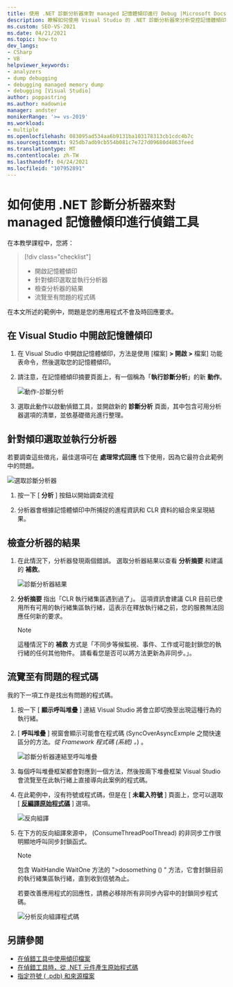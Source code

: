 ```yaml
---
title: 使用 .NET 診斷分析器來對 managed 記憶體傾印進行 Debug |Microsoft Docs
description: 瞭解如何使用 Visual Studio 的 .NET 診斷分析器來分析受控記憶體傾印
ms.custom: SEO-VS-2021
ms.date: 04/21/2021
ms.topic: how-to
dev_langs:
- CSharp
- VB
helpviewer_keywords:
- analyzers
- dump debugging
- debugging managed memory dump
- debugging [Visual Studio]
author: poppastring
ms.author: madownie
manager: andster
monikerRange: '>= vs-2019'
ms.workload:
- multiple
ms.openlocfilehash: 083095ad534aa6b9131ba103178313cb1cdc4b7c
ms.sourcegitcommit: 925db7adb9cb554b081c7e727d09680d4863feed
ms.translationtype: MT
ms.contentlocale: zh-TW
ms.lasthandoff: 04/24/2021
ms.locfileid: "107952891"
---
```

# <a name="how-to-debug-a-managed-memory-dump-with-net-diagnostic-analyzers"></a>如何使用 .NET 診斷分析器來對 managed 記憶體傾印進行偵錯工具



在本教學課程中，您將：

> [!div class="checklist"]
> * 開啟記憶體傾印
> * 針對傾印選取並執行分析器
> * 檢查分析器的結果
> * 流覽至有問題的程式碼


在本文所述的範例中，問題是您的應用程式不會及時回應要求。 


## <a name="opening-a-memory-dump-in-visual-studio"></a>在 Visual Studio 中開啟記憶體傾印

1. 在 Visual Studio 中開啟記憶體傾印，方法是使用 [檔案] **> 開啟 >** 檔案] 功能表命令，然後選取您的記憶體傾印。

1. 請注意，在記憶體傾印摘要頁面上，有一個稱為「**執行診斷分析**」的新 **動作**。

   ![動作-診斷分析](../debugger/media/diagnostic-analyzer-dump-summary-actions.png)

1. 選取此動作以啟動偵錯工具，並開啟新的 **診斷分析** 頁面，其中包含可用分析器選項的清單，並依基礎徵兆進行整理。


## <a name="select-and-execute-analyzers-against-the-dump"></a>針對傾印選取並執行分析器

若要調查這些徵兆，最佳選項可在 **處理常式回應** 性下使用，因為它最符合此範例中的問題。

   ![選取診斷分析器](../debugger/media/diagnostic-analyzer-diagnostics-analysis-window.png)

1. 按一下 [ **分析** ] 按鈕以開始調查流程 

1. 分析器會根據記憶體傾印中所捕捉的進程資訊和 CLR 資料的組合來呈現結果。
 
## <a name="review-the-results-of-the-analyzers"></a>檢查分析器的結果

1. 在此情況下，分析器發現兩個錯誤。 選取分析器結果以查看 **分析摘要** 和建議的 **補救**。

   ![診斷分析器結果](../debugger/media/diagnostic-analyzer-diagnostics-analysis-results.png)

1. **分析摘要** 指出「CLR 執行緒集區遇到過了」。 這項資訊會建議 CLR 目前已使用所有可用的執行緒集區執行緒，這表示在釋放執行緒之前，您的服務無法回應任何新的要求。

    > [!NOTE] 
    > 這種情況下的 **補救** 方式是「不同步等候監視、事件、工作或可能封鎖您的執行緒的任何其他物件。 請看看您是否可以將方法更新為非同步。」。

## <a name="navigating-to-the-problematic-code"></a>流覽至有問題的程式碼

我的下一項工作是找出有問題的程式碼。

1. 按一下 [ **顯示呼叫堆疊** ] 連結 Visual Studio 將會立即切換至出現這種行為的執行緒。

1. [ **呼叫堆疊** ] 視窗會顯示可能會在程式碼 (SyncOverAsyncExmple 之間快速區分的方法。*從 Framework 程式碼 (系統) 。*) 。

   ![診斷分析器連結至呼叫堆疊](../debugger/media/diagnostic-analyzer-call-stack.png)

1. 每個呼叫堆疊框架都會對應到一個方法，然後按兩下堆疊框架 Visual Studio 會流覽至在此執行緒上直接導向此案例的程式碼。

1. 在此範例中，沒有符號或程式碼，但是在 [ **未載入符號** ] 頁面上，您可以選取 [ **[反編譯原始程式碼](../debugger/decompilation.md)** ] 選項。

   ![反向組譯](../debugger/media/diagnostic-analyzer-decompilation.png)

1. 在下方的反向組譯來源中， (ConsumeThreadPoolThread) 的非同步工作很明顯地呼叫同步封鎖函式。

    > [!NOTE]  
    > 包含 WaitHandle WaitOne 方法的 ">dosomething () " 方法，它會封鎖目前的執行緒集區執行緒，直到收到信號為止。

   若要改善應用程式的回應性，請務必移除所有非同步內容中的封鎖同步程式碼。

   ![分析反向組譯程式碼](../debugger/media/diagnostic-analyzer-decompiled-code.png)


## <a name="see-also"></a>另請參閱

* [在偵錯工具中使用傾印檔案](../debugger/using-dump-files.md)
* [在偵錯工具時，從 .NET 元件產生原始程式碼](../debugger/decompilation.md)
* [指定符號 ( .pdb) 和來源檔案](../debugger/specify-symbol-dot-pdb-and-source-files-in-the-visual-studio-debugger.md)
